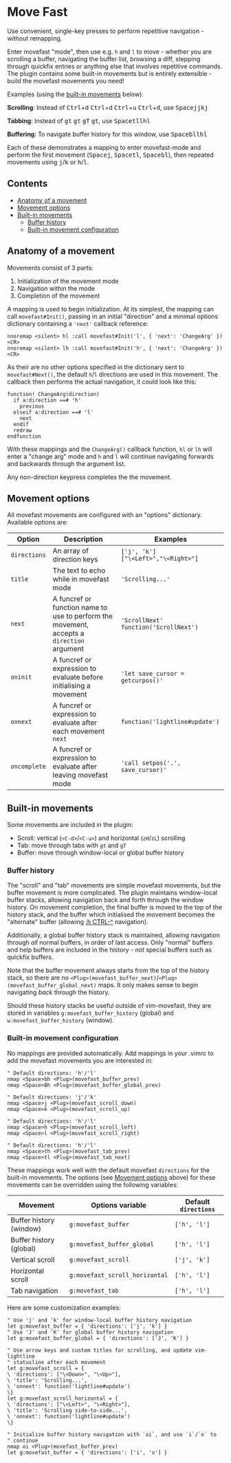 # Move Fast

Use convenient, single-key presses to perform repetitive navigation - without remapping.

Enter movefast "mode", then use e.g. `h` and `l` to move - whether you are scrolling a buffer, navigating the buffer list, browsing a diff, stepping through quickfix entries or anything else that involves repetitive commands.
The plugin contains some built-in movements but is entirely extensible - build the movefast movements you need!

Examples (using the [built-in movements](#built-in-movements) below):

**Scrolling**: Instead of <kbd>Ctrl</kbd>+<kbd>d</kbd> <kbd>Ctrl</kbd>+<kbd>d</kbd> <kbd>Ctrl</kbd>+<kbd>u</kbd> <kbd>Ctrl</kbd>+<kbd>d</kbd>, use <kbd>Space</kbd><kbd>j</kbd><kbd>j</kbd><kbd>k</kbd><kbd>j</kbd>

**Tabbing**: Instead of <kbd>g</kbd><kbd>t</kbd> <kbd>g</kbd><kbd>t</kbd> <kbd>g</kbd><kbd>T</kbd> <kbd>g</kbd><kbd>t</kbd>, use <kbd>Space</kbd><kbd>t</kbd><kbd>l</kbd><kbd>l</kbd><kbd>h</kbd><kbd>l</kbd>

**Buffering**: To navigate buffer history for this window, use <kbd>Space</kbd><kbd>b</kbd><kbd>l</kbd><kbd>l</kbd><kbd>h</kbd><kbd>l</kbd>

Each of these demonstrates a mapping to enter movefast-mode and perform the first movement (<kbd>Space</kbd><kbd>j</kbd>, <kbd>Space</kbd><kbd>t</kbd><kbd>l</kbd>, <kbd>Space</kbd><kbd>b</kbd><kbd>l</kbd>), then repeated movements using <kbd>j</kbd>/<kbd>k</kbd> or <kbd>h</kbd>/<kbd>l</kbd>.

## Contents

- [Anatomy of a movement](#anatomy-of-a-movement)
- [Movement options](#movement-options)
- [Built-in movements](#built-in-movements)
    - [Buffer history](#buffer-history)
    - [Built-in movement configuration](#built-in-movement-configuration)

## Anatomy of a movement

Movements consist of 3 parts:

1. Initialization of the movement mode
2. Navigation within the mode
3. Completion of the movement

A mapping is used to begin initialization.
At its simplest, the mapping can call `movefast#Init()`, passing in an initial "direction" and a minimal options dictionary containing a `'next'` callback reference:

```vim
nnoremap <silent> hl :call movefast#Init('l', { 'next': 'ChangeArg' })<CR>
nnoremap <silent> lh :call movefast#Init('h', { 'next': 'ChangeArg' })<CR>
```

As their are no other options specified in the dictionary sent to `movefast#Next()`, the default `h`/`l` directions are used in this movement.
The callback then performs the actual navigation, it could look like this:

```vim
function! ChangeArg(direction)
  if a:direction ==# 'h'
    previous
  elseif a:direction ==# 'l'
    next
  endif
  redraw
endfunction
```

With these mappings and the `ChangeArg()` callback function, `hl` or `lh` will enter a "change arg" mode and `h` and `l` will continue navigating forwards and backwards through the argument list.

Any non-direction keypress completes the the movement.

## Movement options

All movefast movements are configured with an "options" dictionary.
Available options are:

| Option       | Description                                                                               | Examples                                     |
|--------------|-------------------------------------------------------------------------------------------|----------------------------------------------|
| `directions` | An array of direction keys                                                                | `['j', 'k']` <br> `["\<Left>","\<Right>"]`   |
| `title`      | The text to echo while in movefast mode                                                   | `'Scrolling...'`                             |
| `next`       | A funcref or function name to use to perform the movement, accepts a `direction` argument | `'ScrollNext'` <br> `function('ScrollNext')` |
| `oninit`     | A funcref or expression to evaluate before initialising a movement                        | `'let save_cursor = getcurpos()'`            |
| `onnext`     | A funcref or expression to evaluate after each movement `next`                            | `function('lightline#update')`               |
| `oncomplete` | A funcref or expression to evaluate after leaving movefast mode                           | `'call setpos('.', save_cursor)'`            |

## Built-in movements

Some movements are included in the plugin:

- Scroll: vertical (`<C-d>`/`<C-u>`) and horizontal (`zH`/`zL`) scrolling
- Tab: move through tabs with `gt` and `gT`
- Buffer: move through window-local or global buffer history

### Buffer history

The "scroll" and "tab" movements are simple movefast movements, but the buffer movement is more complicated.
The plugin maintains window-local buffer stacks, allowing navigation back and forth through the window history.
On movement completion, the final buffer is moved to the top of the history stack, and the buffer which initialised the movement becomes the "alternate" buffer (allowing [:h CTRL-^](http://vimhelp.appspot.com/editing.txt.html#CTRL-%5E) navigation).

Additionally, a global buffer history stack is maintained, allowing navigation through _all_ normal buffers, in order of last access.
Only "normal" buffers and help buffers are included in the history - not special buffers such as quickfix buffers.

Note that the buffer movement always starts from the top of the history stack, so there are no `<Plug>(movefast_buffer_next)`/`<Plug>(movefast_buffer_global_next)` maps.
It only makes sense to begin navigating _back_ through the history.

Should these history stacks be useful outside of vim-movefast, they are stored in variables `g:movefast_buffer_history` (global) and `w:movefast_buffer_history` (window).

### Built-in movement configuration

No mappings are provided automatically.
Add mappings in your .vimrc to add the movefast movements you are interested in:

```vim
" Default directions: 'h'/'l'
nmap <Space>bh <Plug>(movefast_buffer_prev)
nmap <Space>Bh <Plug>(movefast_buffer_global_prev)

" Default directions: 'j'/'k'
nmap <Space>j <Plug>(movefast_scroll_down)
nmap <Space>k <Plug>(movefast_scroll_up)

" Default directions: 'h'/'l'
nmap <Space>h <Plug>(movefast_scroll_left)
nmap <Space>l <Plug>(movefast_scroll_right)

" Default directions: 'h'/'l'
nmap <Space>th <Plug>(movefast_tab_prev)
nmap <Space>tl <Plug>(movefast_tab_next)
```

These mappings work well with the default movefast `directions` for the built-in movements.
The options (see [Movement options](#movement-options) above) for these movements can be overridden using the following variables:

| Movement                | Options variable               | Default `directions` |
|-------------------------|--------------------------------|----------------------|
| Buffer history (window) | `g:movefast_buffer`            | `['h', 'l']`         |
| Buffer history (global) | `g:movefast_buffer_global`     | `['h', 'l']`         |
| Vertical scroll         | `g:movefast_scroll`            | `['j', 'k']`         |
| Horizontal scroll       | `g:movefast_scroll_horizontal` | `['h', 'l']`         |
| Tab navigation          | `g:movefast_tab`               | `['h', 'l']`         |

Here are some customization examples:

```vim
" Use 'j' and 'k' for window-local buffer history navigation
let g:movefast_buffer = { 'directions': ['j', 'k'] }
" Use 'J' and 'K' for global buffer history navigation
let g:movefast_buffer_global = { 'directions': ['J', 'K'] }

" Use arrow keys and custom titles for scrolling, and update vim-lightline
" statusline after each movement
let g:movefast_scroll = {
\ 'directions': ["\<Down>", "\<Up>"],
\ 'title': 'Scrolling...',
\ 'onnext': function('lightline#update')
\}
let g:movefast_scroll_horizontal = {
\ 'directions': ["\<Left>", "\<Right>"],
\ 'title': 'Scrolling side-to-side...',
\ 'onnext': function('lightline#update')
\}

" Initialize buffer history navigation with `oi`, and use `i`/`o` to
" continue
nmap oi <Plug>(movefast_buffer_prev)
let g:movefast_buffer = { 'directions': ['i', 'o'] }
```
